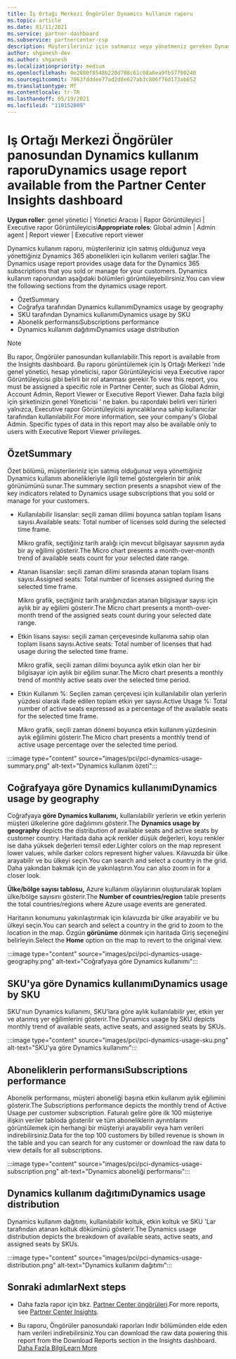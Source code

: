 ```yaml
---
title: İş Ortağı Merkezi Öngörüler Dynamics kullanım raporu
ms.topic: article
ms.date: 01/11/2021
ms.service: partner-dashboard
ms.subservice: partnercenter-csp
description: Müşterileriniz için satmanız veya yönetmeniz gereken Dynamics aboneliklerinin kullanımı hakkında daha fazla bilgi alabilirsiniz.
author: shganesh-dev
ms.author: shganesh
ms.localizationpriority: medium
ms.openlocfilehash: 0e2880f8548b220d708c61c08a0ea9fb37700240
ms.sourcegitcommit: 7063fdddee77ad2d8e627ab3c806f76d173ab652
ms.translationtype: MT
ms.contentlocale: tr-TR
ms.lasthandoff: 05/19/2021
ms.locfileid: "110152809"
---
```

# <a name="dynamics-usage-report-available-from-the-partner-center-insights-dashboard"></a><span data-ttu-id="99674-103">Iş Ortağı Merkezi Öngörüler panosundan Dynamics kullanım raporu</span><span class="sxs-lookup"><span data-stu-id="99674-103">Dynamics usage report available from the Partner Center Insights dashboard</span></span>

<span data-ttu-id="99674-104">**Uygun roller**: genel yönetici | Yönetici Aracısı | Rapor Görüntüleyici | Executive rapor Görüntüleyicisi</span><span class="sxs-lookup"><span data-stu-id="99674-104">**Appropriate roles**: Global admin | Admin agent | Report viewer | Executive report viewer</span></span>

<span data-ttu-id="99674-105">Dynamics kullanım raporu, müşterileriniz için satmış olduğunuz veya yönettiğiniz Dynamics 365 abonelikleri için kullanım verileri sağlar.</span><span class="sxs-lookup"><span data-stu-id="99674-105">The Dynamics usage report provides usage data for the Dynamics 365 subscriptions that you sold or manage for your customers.</span></span> <span data-ttu-id="99674-106">Dynamics kullanım raporundan aşağıdaki bölümleri görüntüleyebilirsiniz.</span><span class="sxs-lookup"><span data-stu-id="99674-106">You can view the following sections from the dynamics usage report.</span></span>

- <span data-ttu-id="99674-107">Özet</span><span class="sxs-lookup"><span data-stu-id="99674-107">Summary</span></span>
- <span data-ttu-id="99674-108">Coğrafya tarafından Dynamics kullanımı</span><span class="sxs-lookup"><span data-stu-id="99674-108">Dynamics usage by geography</span></span>
- <span data-ttu-id="99674-109">SKU tarafından Dynamics kullanımı</span><span class="sxs-lookup"><span data-stu-id="99674-109">Dynamics usage by SKU</span></span>
- <span data-ttu-id="99674-110">Abonelik performansı</span><span class="sxs-lookup"><span data-stu-id="99674-110">Subscriptions performance</span></span>
- <span data-ttu-id="99674-111">Dynamics kullanım dağıtımı</span><span class="sxs-lookup"><span data-stu-id="99674-111">Dynamics usage distribution</span></span>

 > [!NOTE]
 > <span data-ttu-id="99674-112">Bu rapor, Öngörüler panosundan kullanılabilir.</span><span class="sxs-lookup"><span data-stu-id="99674-112">This report is available from the Insights dashboard.</span></span> <span data-ttu-id="99674-113">Bu raporu görüntülemek için Iş Ortağı Merkezi 'nde genel yönetici, hesap yöneticisi, rapor Görüntüleyicisi veya Executive rapor Görüntüleyicisi gibi belirli bir rol atanması gerekir.</span><span class="sxs-lookup"><span data-stu-id="99674-113">To view this report, you must be assigned a specific role in Partner Center, such as Global Admin, Account Admin, Report Viewer or Executive Report Viewer.</span></span> <span data-ttu-id="99674-114">Daha fazla bilgi için şirketinizin genel Yöneticisi ' ne bakın. bu rapordaki belirli veri türleri yalnızca, Executive rapor Görüntüleyicisi ayrıcalıklarına sahip kullanıcılar tarafından kullanılabilir.</span><span class="sxs-lookup"><span data-stu-id="99674-114">For more information, see your company's Global Admin. Specific types of data in this report may also be available only to users with Executive Report Viewer privileges.</span></span>

## <a name="summary"></a><span data-ttu-id="99674-115">Özet</span><span class="sxs-lookup"><span data-stu-id="99674-115">Summary</span></span>

<span data-ttu-id="99674-116">Özet bölümü, müşterileriniz için satmış olduğunuz veya yönettiğiniz Dynamics kullanım abonelikleriyle ilgili temel göstergelerin bir anlık görünümünü sunar.</span><span class="sxs-lookup"><span data-stu-id="99674-116">The summary section presents a snapshot view of the key indicators related to Dynamics usage subscriptions that you sold or manage for your customers.</span></span>  

- <span data-ttu-id="99674-117">Kullanılabilir lisanslar: seçili zaman dilimi boyunca satılan toplam lisans sayısı.</span><span class="sxs-lookup"><span data-stu-id="99674-117">Available seats: Total number of licenses sold during the selected time frame.</span></span>

   <span data-ttu-id="99674-118">Mikro grafik, seçtiğiniz tarih aralığı için mevcut bilgisayar sayısının ayda bir ay eğilimi gösterir.</span><span class="sxs-lookup"><span data-stu-id="99674-118">The Micro chart presents a month-over-month trend of available seats count for your selected date range.</span></span>

- <span data-ttu-id="99674-119">Atanan lisanslar: seçili zaman dilimi sırasında atanan toplam lisans sayısı.</span><span class="sxs-lookup"><span data-stu-id="99674-119">Assigned seats: Total number of licenses assigned during the selected time frame.</span></span>

   <span data-ttu-id="99674-120">Mikro grafik, seçtiğiniz tarih aralığınızdan atanan bilgisayar sayısı için aylık bir ay eğilimi gösterir.</span><span class="sxs-lookup"><span data-stu-id="99674-120">The Micro chart presents a month-over-month trend of the assigned seats count during your selected date range.</span></span>

- <span data-ttu-id="99674-121">Etkin lisans sayısı: seçili zaman çerçevesinde kullanıma sahip olan toplam lisans sayısı.</span><span class="sxs-lookup"><span data-stu-id="99674-121">Active seats: Total number of licenses that had usage during the selected time frame.</span></span> 

   <span data-ttu-id="99674-122">Mikro grafik, seçili zaman dilimi boyunca aylık etkin olan her bir bilgisayar için aylık bir eğilim sunar.</span><span class="sxs-lookup"><span data-stu-id="99674-122">The Micro chart presents a monthly trend of monthly active seats over the selected time period.</span></span>

- <span data-ttu-id="99674-123">Etkin Kullanım %: Seçilen zaman çerçevesi için kullanılabilir olan yerlerin yüzdesi olarak ifade edilen toplam etkin yer sayısı.</span><span class="sxs-lookup"><span data-stu-id="99674-123">Active Usage %: Total number of active seats expressed as a percentage of the available seats for the selected time frame.</span></span> 

   <span data-ttu-id="99674-124">Mikro grafik, seçili zaman dönemi boyunca etkin kullanım yüzdesinin aylık eğilimini gösterir.</span><span class="sxs-lookup"><span data-stu-id="99674-124">The Micro chart presents a monthly trend of active usage percentage over the selected time period.</span></span>

:::image type="content" source="images/pci/pci-dynamics-usage-summary.png" alt-text="Dynamics kullanım özeti":::

## <a name="dynamics-usage-by-geography"></a><span data-ttu-id="99674-126">Coğrafyaya göre Dynamics kullanımı</span><span class="sxs-lookup"><span data-stu-id="99674-126">Dynamics usage by geography</span></span>

<span data-ttu-id="99674-127">Coğrafyaya **göre Dynamics kullanımı,** kullanılabilir yerlerin ve etkin yerlerin müşteri ülkelerine göre dağılımını gösterir.</span><span class="sxs-lookup"><span data-stu-id="99674-127">The **Dynamics usage by geography** depicts the distribution of available seats and active seats by customer country.</span></span> <span data-ttu-id="99674-128">Haritada daha açık renkler düşük değerleri, koyu renkler ise daha yüksek değerleri temsil eder.</span><span class="sxs-lookup"><span data-stu-id="99674-128">Lighter colors on the map represent lower values, while darker colors represent higher values.</span></span> <span data-ttu-id="99674-129">Kılavuzda bir ülke arayabilir ve bu ülkeyi seçin.</span><span class="sxs-lookup"><span data-stu-id="99674-129">You can search and select a country in the grid.</span></span> <span data-ttu-id="99674-130">Daha yakından bakmak için de yakınlaştırın.</span><span class="sxs-lookup"><span data-stu-id="99674-130">You can also zoom in for a closer look.</span></span>

<span data-ttu-id="99674-131">**Ülke/bölge sayısı tablosu,** Azure kullanım olaylarının oluşturularak toplam ülke/bölge sayısını gösterir.</span><span class="sxs-lookup"><span data-stu-id="99674-131">The **Number of countries/region** table presents the total countries/regions where Azure usage events are generated.</span></span>

<span data-ttu-id="99674-132">Haritanın konumunu yakınlaştırmak için kılavuzda bir ülke arayabilir ve bu ülkeyi seçin.</span><span class="sxs-lookup"><span data-stu-id="99674-132">You can search and select a country in the grid to zoom to the location in the map.</span></span> <span data-ttu-id="99674-133">Özgün **görünüme** dönmek için haritada Giriş seçeneğini belirleyin.</span><span class="sxs-lookup"><span data-stu-id="99674-133">Select the **Home** option on the map to revert to the original view.</span></span>

:::image type="content" source="images/pci/pci-dynamics-usage-geography.png" alt-text="Coğrafyaya göre Dynamics kullanımı":::

## <a name="dynamics-usage-by-sku"></a><span data-ttu-id="99674-135">SKU'ya göre Dynamics kullanımı</span><span class="sxs-lookup"><span data-stu-id="99674-135">Dynamics usage by SKU</span></span>

<span data-ttu-id="99674-136">SKU'nun Dynamics kullanımı, SKU'lara göre aylık kullanılabilir yer, etkin yer ve atanmış yer eğilimlerini gösterir.</span><span class="sxs-lookup"><span data-stu-id="99674-136">The Dynamics usage by SKU depicts monthly trend of available seats, active seats, and assigned seats by SKUs.</span></span>

:::image type="content" source="images/pci/pci-dynamics-usage-sku.png" alt-text="SKU'ya göre Dynamics kullanımı":::

## <a name="subscriptions-performance"></a><span data-ttu-id="99674-138">Aboneliklerin performansı</span><span class="sxs-lookup"><span data-stu-id="99674-138">Subscriptions performance</span></span>

<span data-ttu-id="99674-139">Abonelik performansı, müşteri aboneliği başına etkin kullanım aylık eğilimini gösterir.</span><span class="sxs-lookup"><span data-stu-id="99674-139">The Subscriptions performance depicts the monthly trend of Active Usage per customer subscription.</span></span> <span data-ttu-id="99674-140">Faturalı gelire göre ilk 100 müşteriye ilişkin veriler tabloda gösterilir ve tüm aboneliklerin ayrıntılarını görüntülemek için herhangi bir müşteriyi arayabilir veya ham verileri indirebilirsiniz.</span><span class="sxs-lookup"><span data-stu-id="99674-140">Data for the top 100 customers by billed revenue is shown in the table and you can search for any customer or download the raw data to view details for all subscriptions.</span></span>

:::image type="content" source="images/pci/pci-dynamics-usage-subscription.png" alt-text="Dynamics aboneliği performansı":::

## <a name="dynamics-usage-distribution"></a><span data-ttu-id="99674-142">Dynamics kullanım dağıtımı</span><span class="sxs-lookup"><span data-stu-id="99674-142">Dynamics usage distribution</span></span>

<span data-ttu-id="99674-143">Dynamics kullanım dağıtımı, kullanılabilir koltuk, etkin koltuk ve SKU 'Lar tarafından atanan koltuk dökümünü gösterir.</span><span class="sxs-lookup"><span data-stu-id="99674-143">The Dynamics usage distribution depicts the breakdown of available seats, active seats, and assigned seats by SKUs.</span></span>

:::image type="content" source="images/pci/pci-dynamics-usage-distribution.png" alt-text="Dynamics kullanım dağıtımı":::

## <a name="next-steps"></a><span data-ttu-id="99674-145">Sonraki adımlar</span><span class="sxs-lookup"><span data-stu-id="99674-145">Next steps</span></span>

- <span data-ttu-id="99674-146">Daha fazla rapor için bkz. [Partner Center öngörüleri](partner-center-insights.md).</span><span class="sxs-lookup"><span data-stu-id="99674-146">For more reports, see [Partner Center Insights](partner-center-insights.md).</span></span>

- <span data-ttu-id="99674-147">Bu raporu, Öngörüler panosundaki raporları Indir bölümünden elde eden ham verileri indirebilirsiniz.</span><span class="sxs-lookup"><span data-stu-id="99674-147">You can download the raw data powering this report from the Download Reports section in the Insights dashboard.</span></span> [<span data-ttu-id="99674-148">Daha Fazla Bilgi</span><span class="sxs-lookup"><span data-stu-id="99674-148">Learn More</span></span>](pci-download-reports.md) 
